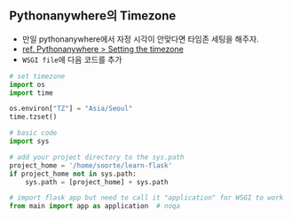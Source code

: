 ## Pythonanywhere의 Timezone
- 만일 pythonanywhere에서 자정 시각이 안맞다면 타임존 세팅을 해주자.
- [ref. Pythonanywhere > Setting the timezone](https://help.pythonanywhere.com/pages/SettingTheTimezone/)
- `WSGI file`에 다음 코드를 추가
```python
# set timezone
import os
import time

os.environ["TZ"] = "Asia/Seoul"
time.tzset()

# basic code
import sys

# add your project directory to the sys.path
project_home = '/home/soorte/learn-flask'
if project_home not in sys.path:
    sys.path = [project_home] + sys.path

# import flask app but need to call it "application" for WSGI to work
from main import app as application  # noqa
```